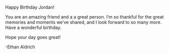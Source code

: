 <html lang="en" >
<head>
  <meta charset="UTF-8">
  <title>Birthday Card</title>
  <link rel="stylesheet" href="./style.css">
<script src="https://cdnjs.cloudflare.com/ajax/libs/prefixfree/1.0.7/prefixfree.min.js"></script>

</head>
<body>
<!-- partial:index.partial.html -->
<div class="card">
  <div class="back"></div>
  <div class="front">
    <div class="cover-shape-large">
      <div class="shape-diamond"></div>
      <div class="shape-block"></div>
    </div>
    <div class="cover-shape-small">
      <div class="shape-diamond"></div>
      <div class="shape-block">
        <div class="cake">
          <div class="layer layer-bottom"></div>
          <div class="layer layer-middle"></div>
          <div class="layer layer-top"></div>
          <div class="icing"></div>
          <div class="drip drip1"></div>
          <div class="drip drip2"></div>
          <div class="drip drip3"></div>
          <div class="candle">
            <div class="flame"></div>
          </div>
        </div>
      </div>
    </div>
  </div>
  
  <div class="text-container">
    <p id="head">Happy Birthday Jordan!</p>
    <p>You are an amazing friend and a a great person. I’m so thankful for the great memories and moments we’ve shared, and I look forward to so many more. Have a wonderful birthday.</p>
    <p>Hope your day goes great!</p>
	<p>	-Ethan Aldrich</p>
  </div>
</div>
<!-- partial -->
  
</body>
</html>
